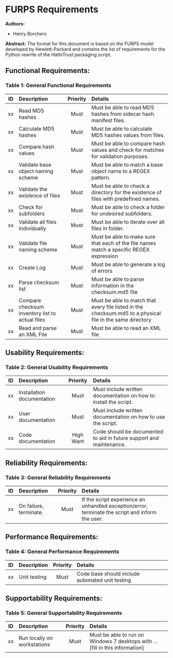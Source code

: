 # FURPS Requirements
**Authors:** 

* Henry Borchers

**Abstract:** The format for this document is based on the FURPS model developed by Hewlett-Packard and contains the 
list of requirements for the Python rewrite of the HathiTrust packaging script. 


## Functional Requirements:

### Table 1: General Functional Requirements

| ID   | Description                   | Priority    | Details                                                        |
| ---- |:------------------------------| :---------: | :------------------------------------------------------------- |
| xx   | Read MD5 hashes                                 | Must     | Must be able to read MD5 hashes from sidecar hash manifest files. |
| xx   | Calculate MD5 hashes                            | Must     | Must be able to calculate MD5 hashes values from files. |
| xx   | Compare hash values                             | Must     | Must be able to compare hash values and check for matches for validation purposes.  |
| xx   | Validate base object naming scheme              | Must     | Must be able to match a base object name to a REGEX pattern.   |
| xx   | Validate the existence of files                 | Must     | Must be able to check a directory for the existence of files with predefined names.  |
| xx   | Check for subfolders                            | Must     | Must be able to check a folder for undesired subfolders. |
| xx   | Validate all files individually                 | Must     | Must be able to iterate over all files in folder. |
| xx   | Validate file naming scheme                     | Must     | Must be able to make sure that each of the file names match a specific REGEX expression |
| xx   | Create Log                                      | Must     | Must be able to generate a log of errors |
| xx   | Parse checksum list                             | Must     | Must be able to parse information in the checksum.md5 file  |
| xx   | Compare checksum inventory list to actual files | Must     | Must be able to match that every file listed in the checksum.md5 to a physical file in the same directory |
| xx   | Read and parse an XML File                      | Must     | Must be able to read an XML file  |

## Usability Requirements:

### Table 2: General Usability Requirements

| ID   | Description                   | Priority    | Details                                                        |
| ---- |:------------------------------| :---------: | :------------------------------------------------------------- |
| xx   |  Installation documentation   | Must        | Must include written documentation on how to install the script.   |
| xx   |  User documentation           | Must        | Must include written documentation on how to use the script.   |
| xx   |  Code documentation           | High Want   | Code should be documented to aid in future support and maintenance. |


## Reliability Requirements:

### Table 3: General Reliability Requirements

| ID   | Description                   | Priority    | Details                                                        |
| ---- |:------------------------------| :---------: | :------------------------------------------------------------- |
| xx   |  On failure, terminate.       | Must        | If the script experience an unhandled exception/error, terminate the script and inform the user. |


Performance Requirements:
-------------------------

### Table 4: General Performance Requirements

| ID   | Description                   | Priority    | Details                                                        |
| ---- |:------------------------------| :---------: | :------------------------------------------------------------- |
| xx   |  Unit testing                 | Must        |  Code base should include automated unit testing  |


## Supportability Requirements:

### Table 5: General Supportability Requirements

| ID   | Description                   | Priority    | Details                                                        |
| ---- |:------------------------------| :---------: | :------------------------------------------------------------- |
| xx   | Run locally on workstations   | Must        | Must be able to run on Windows 7 desktops with ... [fill in this information]  |


